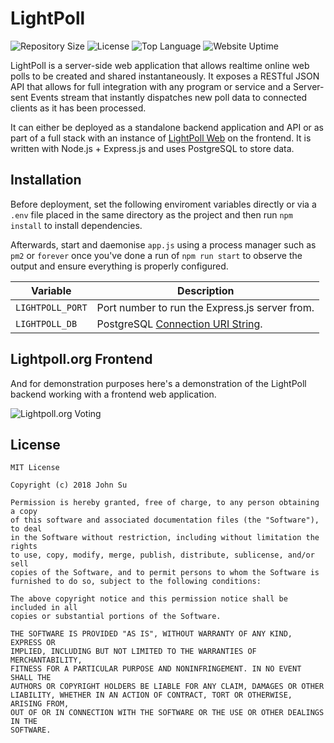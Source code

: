 # LightPoll
![Repository Size](https://img.shields.io/github/repo-size/JSN190/LightPoll.svg?t&style=flat-square)
![License](https://img.shields.io/github/license/JSN190/LightPoll.svg?&style=flat-square)
![Top Language](https://img.shields.io/github/languages/top/JSN190/LightPoll.svg?&style=flat-square)
![Website Uptime](https://img.shields.io/website-up-down-green-red/http/www.lightpoll.org.svg?label=lightpoll.org&style=flat-square)

LightPoll is a server-side web application that allows realtime online web polls to be created and shared instantaneously. It
exposes a RESTful JSON API that allows for full integration with any program or service and a Server-sent Events stream that 
instantly dispatches new poll data to connected clients as it has been processed.

It can either be deployed as a standalone backend application and API or as part of a full stack with an instance of 
[LightPoll Web](https://github.com/JSN190/LightPoll-Web) on the frontend. It is written with Node.js + Express.js and uses 
PostgreSQL to store data.

## Installation
Before deployment, set the following enviroment variables directly or via a `.env` file placed in the same directory as the
project and then run `npm install` to install dependencies.

Afterwards, start and daemonise `app.js` using a process manager such as `pm2` or `forever` once you've done a run of 
`npm run start` to observe the output and ensure everything is properly configured.

| Variable       | Description                                  
|----------------|--------------------------------------------------------------------|
|`LIGHTPOLL_PORT`| Port number to run the Express.js server from. 
|`LIGHTPOLL_DB`  | PostgreSQL [Connection URI String](https://www.postgresql.org/docs/current/static/libpq-connect.html#LIBPQ-CONNSTRING).|

## Lightpoll.org Frontend

And for demonstration purposes here's a demonstration of the LightPoll backend working with a frontend web application.

![Lightpoll.org Voting](https://i.imgur.com/w0335bd.gif)

## License
```
MIT License

Copyright (c) 2018 John Su

Permission is hereby granted, free of charge, to any person obtaining a copy
of this software and associated documentation files (the "Software"), to deal
in the Software without restriction, including without limitation the rights
to use, copy, modify, merge, publish, distribute, sublicense, and/or sell
copies of the Software, and to permit persons to whom the Software is
furnished to do so, subject to the following conditions:

The above copyright notice and this permission notice shall be included in all
copies or substantial portions of the Software.

THE SOFTWARE IS PROVIDED "AS IS", WITHOUT WARRANTY OF ANY KIND, EXPRESS OR
IMPLIED, INCLUDING BUT NOT LIMITED TO THE WARRANTIES OF MERCHANTABILITY,
FITNESS FOR A PARTICULAR PURPOSE AND NONINFRINGEMENT. IN NO EVENT SHALL THE
AUTHORS OR COPYRIGHT HOLDERS BE LIABLE FOR ANY CLAIM, DAMAGES OR OTHER
LIABILITY, WHETHER IN AN ACTION OF CONTRACT, TORT OR OTHERWISE, ARISING FROM,
OUT OF OR IN CONNECTION WITH THE SOFTWARE OR THE USE OR OTHER DEALINGS IN THE
SOFTWARE.
```
